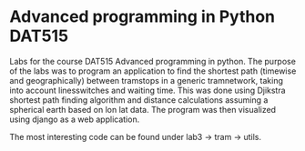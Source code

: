 # Advanced programming in Python DAT515

Labs for the course DAT515 Advanced programming in python. The purpose of the labs was to program an application to find the shortest path (timewise and geographically) between tramstops in a generic tramnetwork, taking into account linesswitches and waiting time. This was done using Djikstra shortest path finding algorithm and distance calculations assuming a spherical earth based on lon lat data. The program was then visualized using django as a web application. 

The most interesting code can be found under lab3 -> tram -> utils.
